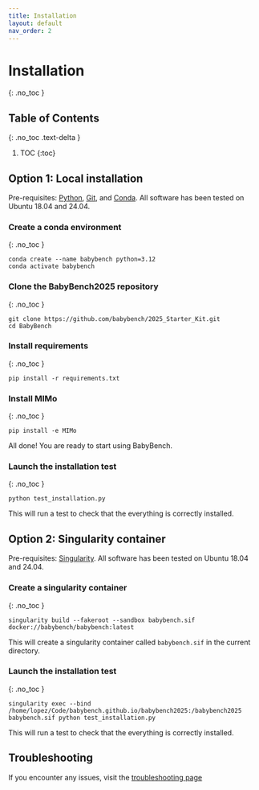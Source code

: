 ```yaml
---
title: Installation
layout: default
nav_order: 2
---
```


# Installation
{: .no_toc }

## Table of Contents
{: .no_toc .text-delta }

1. TOC
{:toc}

## Option 1: Local installation

Pre-requisites: [Python](https://www.python.org/), [Git](https://git-scm.com/), and [Conda](https://www.anaconda.com/products/individual). All software has been tested on Ubuntu 18.04 and 24.04.

### Create a conda environment
{: .no_toc }

```
conda create --name babybench python=3.12
conda activate babybench
```

### Clone the BabyBench2025 repository
{: .no_toc }

```
git clone https://github.com/babybench/2025_Starter_Kit.git
cd BabyBench
```

### Install requirements
{: .no_toc }

```
pip install -r requirements.txt
```

### Install MIMo
{: .no_toc }

```
pip install -e MIMo
```

All done! You are ready to start using BabyBench.

### Launch the installation test
{: .no_toc }

```
python test_installation.py
```

This will run a test to check that the everything is correctly installed.

## Option 2: Singularity container

Pre-requisites: [Singularity](https://docs.sylabs.io/guides/latest/user-guide/). All software has been tested on Ubuntu 18.04 and 24.04.

### Create a singularity container
{: .no_toc }

```
singularity build --fakeroot --sandbox babybench.sif docker://babybench/babybench:latest
```

This will create a singularity container called `babybench.sif` in the current directory.

### Launch the installation test
{: .no_toc }

```
singularity exec --bind /home/lopez/Code/babybench.github.io/babybench2025:/babybench2025 babybench.sif python test_installation.py
```

This will run a test to check that the everything is correctly installed.

## Troubleshooting


If you encounter any issues, visit the [troubleshooting page](https://babybench.github.io/babybench2025/wiki/troubleshooting)
